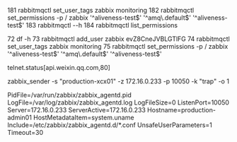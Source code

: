   181  rabbitmqctl set_user_tags zabbix monitoring
  182  rabbitmqctl set_permissions -p / zabbix '^aliveness-test$' '^amq\.default$' '^aliveness-test$'
  183  rabbitmqctl --h
  184  rabbitmqctl list_permissions


   72  df -h
   73  rabbitmqctl add_user zabbix evZ8CneJVBLGTlFG
   74  rabbitmqctl set_user_tags zabbix monitoring
   75  rabbitmqctl set_permissions -p / zabbix '^aliveness-test$' '^amq\.default$' '^aliveness-test$'


telnet.status[api.weixin.qq.com,80]


zabbix_sender -s "production-xcx01" -z 172.16.0.233 -p 10050 -k "trap" -o 1


PidFile=/var/run/zabbix/zabbix_agentd.pid
LogFile=/var/log/zabbix/zabbix_agentd.log
LogFileSize=0
ListenPort=10050
Server=172.16.0.233
ServerActive=172.16.0.233
Hostname=production-admin01
HostMetadataItem=system.uname
Include=/etc/zabbix/zabbix_agentd.d/*.conf
UnsafeUserParameters=1
Timeout=30
